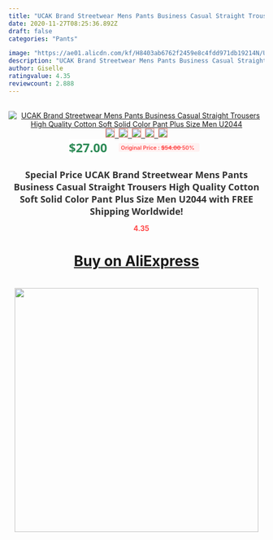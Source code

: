 ```yaml
---
title: "UCAK Brand Streetwear Mens Pants Business Casual Straight Trousers High Quality Cotton Soft Solid Color Pant Plus Size Men U2044"
date: 2020-11-27T08:25:36.892Z
draft: false
categories: "Pants"

image: "https://ae01.alicdn.com/kf/H8403ab6762f2459e8c4fdd971db19214N/UCAK-Brand-Streetwear-Mens-Pants-Business-Casual-Straight-Trousers-High-Quality-Cotton-Soft-Solid-Color-Pant.jpg"
description: "UCAK Brand Streetwear Mens Pants Business Casual Straight Trousers High Quality Cotton Soft Solid Color Pant Plus Size Men U2044"
author: Giselle
ratingvalue: 4.35
reviewcount: 2.888
---
```

<br>
<div style="text-align: center;">
<a href="https://s.click.aliexpress.com/e/_APFiO1" target="_blank" rel="nofollow noopener noreferrer"><img alt="UCAK Brand Streetwear Mens Pants Business Casual Straight Trousers High Quality Cotton Soft Solid Color Pant Plus Size Men U2044" class="magnifier-image" src="https://ae01.alicdn.com/kf/H8403ab6762f2459e8c4fdd971db19214N/UCAK-Brand-Streetwear-Mens-Pants-Business-Casual-Straight-Trousers-High-Quality-Cotton-Soft-Solid-Color-Pant.jpg_640x640.jpg">
<br>
<img style="border:1px solid salmon" src="https://ae01.alicdn.com/kf/H8403ab6762f2459e8c4fdd971db19214N/UCAK-Brand-Streetwear-Mens-Pants-Business-Casual-Straight-Trousers-High-Quality-Cotton-Soft-Solid-Color-Pant.jpg_120x120.jpg">&nbsp;&nbsp;<img style="border:1px solid salmon" src="https://ae01.alicdn.com/kf/H52ab290fe8e145c48e6c6d922d234c9eb/UCAK-Brand-Streetwear-Mens-Pants-Business-Casual-Straight-Trousers-High-Quality-Cotton-Soft-Solid-Color-Pant.jpg_120x120.jpg">&nbsp;&nbsp;<img style="border:1px solid salmon" src="https://ae01.alicdn.com/kf/H69160188ff074509acaf92f7b877b808k/UCAK-Brand-Streetwear-Mens-Pants-Business-Casual-Straight-Trousers-High-Quality-Cotton-Soft-Solid-Color-Pant.jpg_120x120.jpg">&nbsp;&nbsp;<img style="border:1px solid salmon" src="https://ae01.alicdn.com/kf/Heacd6558f1464bfaa94314654d624505s/UCAK-Brand-Streetwear-Mens-Pants-Business-Casual-Straight-Trousers-High-Quality-Cotton-Soft-Solid-Color-Pant.jpg_120x120.jpg">&nbsp;&nbsp;<img style="border:1px solid salmon" src="https://ae01.alicdn.com/kf/He94c8067fe3b46e494f316f149b47b3aB/UCAK-Brand-Streetwear-Mens-Pants-Business-Casual-Straight-Trousers-High-Quality-Cotton-Soft-Solid-Color-Pant.jpg_120x120.jpg"></a></div><br0>
<div style="text-align: center;"><span style="background-color: white; border: 0px; box-sizing: border-box; color: seagreen; display: inline-block; font-family: &quot;open sans&quot; , &quot;arial&quot; , &quot;helvetica&quot; , sans-serif , &quot;heiti&quot;; font-size: 24px; font-stretch: inherit; font-weight: 700; line-height: inherit; margin: 0px 10px 0px 0px; padding: 0px; vertical-align: middle;">$27.00 </span>
<span style="background: rgb(255 , 241 , 241); border-radius: 3px; border: 0px; box-sizing: border-box; color: #ff4747; display: inline-block; font-family: inherit; font-size: 12px; font-stretch: inherit; font-style: inherit; font-variant: inherit; font-weight: 600; line-height: inherit; margin: 0px; padding: 2px 5px; transform: scale(0.9); vertical-align: middle;">Original Price : <b style="text-decoration: line-through;">$54.00 </b> 50%&nbsp;&nbsp;</span></div>
<h1 style="color: #333333; display: inline-block; font-family: &quot;open sans&quot; , &quot;arial&quot; , &quot;helvetica&quot; , sans-serif , &quot;heiti&quot;; font-size: 18px; font-stretch: inherit; font-weight: 700; text-align: center;">Special Price UCAK Brand Streetwear Mens Pants Business Casual Straight Trousers High Quality Cotton Soft Solid Color Pant Plus Size Men U2044 with FREE Shipping Worldwide!</h1>
<div style="color: #ff4747; text-align: center;">
<img src="https://4.bp.blogspot.com/-M0ZcTcb-5uY/XleCXlxnR4I/AAAAAAAAAEc/OrjgMkXV1oMQFaCRZj5HQwOCBcu3w1FegCPcBGAYYCw/s1600/star.png" style="height: 15px;">&nbsp;<b>4.35</b></div>
<div class="button_cont" align="center"><a class="buynow_a" href="https://s.click.aliexpress.com/e/_APFiO1" target="_blank" rel="nofollow noopener noreferrer"><H1>Buy on AliExpress</H1></a></div><br>
<div class="separator" style="clear: both; text-align: center;">
<img src="https://lh3.googleusercontent.com/-pTy5HemUv9M/XlePHvY0dAI/AAAAAAAAAE4/0nX5iRUoIWY8eMW9Dpxeirr157OZliDIgCLcBGAsYHQ/s1600/badge.gif" width="480">
</div>
